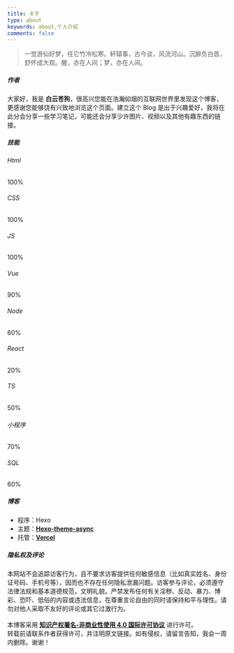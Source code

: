 ```yaml
---
title: 关于
type: about
keywords: about,个人介绍
comments: false
---
```


<div class="row trm-mb-40 trm-scroll-animation trm-active-el" data-scroll="" data-scroll-offset="40">
    <div class="col-lg-12">
        <blockquote>一觉游仙好梦，任它竹冷松寒。轩辕事，古今谈，风流河山。沉醉负白首，舒怀成大观。醒，亦在人间；梦，亦在人间。</blockquote>
    </div>
</div>

<div class="row trm-mb-20 trm-scroll-animation trm-active-el" data-scroll="" data-scroll-offset="40">
    <div class="col-lg-12">
        <h5 class="trm-title-with-divider">作者 <span data-number="01"></span></h5>
        <div class="trm-service-icon-box trm-active-el">
            大家好，我是 <strong>白云苍狗</strong>，很高兴您能在浩瀚如烟的互联网世界里发现这个博客，更感谢您能够饶有兴致地浏览这个页面。建立这个 Blog 是出于兴趣爱好，我将在此分会分享一些学习笔记，可能还会分享少许图片、视频以及其他有趣东西的链接。
        </div>
    </div>
</div>

<div class="row trm-scroll-animation trm-active-el" data-scroll="" data-scroll-offset="40">
  <div class="col-lg-12">
    <h5 class="trm-mb-40 trm-title-with-divider">技能 <span data-number="02"></span></h5>
  </div>
  <div class="col-lg-4">
    <div class="trm-skill-card trm-scroll-animation trm-active-el" data-scroll="" data-scroll-offset="40">
      <div class="trm-mb-40">
        <div class="trm-skill-header">
          <h6 class="trm-mb-15">Html</h6>
          <span class="trm-label trm-label-light">100%</span></div>
        <div class="trm-progressbar-frame">
          <div class="trm-progressbar p100"></div>
        </div>
      </div>
      <div class="trm-mb-40">
        <div class="trm-skill-header">
          <h6 class="trm-mb-15">CSS</h6>
          <span class="trm-label trm-label-light">100%</span></div>
        <div class="trm-progressbar-frame">
          <div class="trm-progressbar p100"></div>
        </div>
      </div>
      <div>
        <div class="trm-skill-header">
          <h6 class="trm-mb-15">JS</h6>
          <span class="trm-label trm-label-light">100%</span></div>
        <div class="trm-progressbar-frame">
          <div class="trm-progressbar p100"></div>
        </div>
      </div>
    </div>
  </div>
  <div class="col-lg-4">
    <div class="trm-skill-card trm-scroll-animation trm-active-el" data-scroll="" data-scroll-offset="40">
      <div class="trm-mb-40">
        <div class="trm-skill-header">
          <h6 class="trm-mb-15">Vue</h6>
          <span class="trm-label trm-label-light">90%</span></div>
        <div class="trm-progressbar-frame">
          <div class="trm-progressbar p90"></div>
        </div>
      </div>
      <div class="trm-mb-40">
        <div class="trm-skill-header">
          <h6 class="trm-mb-15">Node</h6>
          <span class="trm-label trm-label-light">60%</span></div>
        <div class="trm-progressbar-frame">
          <div class="trm-progressbar p60"></div>
        </div>
      </div>
      <div>
        <div class="trm-skill-header">
          <h6 class="trm-mb-15">React</h6>
          <span class="trm-label trm-label-light">20%</span></div>
        <div class="trm-progressbar-frame">
          <div class="trm-progressbar p20"></div>
        </div>
      </div>
    </div>
  </div>
  <div class="col-lg-4">
    <div class="trm-skill-card trm-scroll-animation trm-active-el" data-scroll="" data-scroll-offset="40">
      <div class="trm-mb-40">
        <div class="trm-skill-header">
          <h6 class="trm-mb-15">TS</h6>
          <span class="trm-label trm-label-light">50%</span></div>
        <div class="trm-progressbar-frame">
          <div class="trm-progressbar p50"></div>
        </div>
      </div>
      <div class="trm-mb-40">
        <div class="trm-skill-header">
          <h6 class="trm-mb-15">小程序</h6>
          <span class="trm-label trm-label-light">70%</span></div>
        <div class="trm-progressbar-frame">
          <div class="trm-progressbar p70"></div>
        </div>
      </div>
      <div>
        <div class="trm-skill-header">
          <h6 class="trm-mb-15">SQL</h6>
          <span class="trm-label trm-label-light">60%</span></div>
        <div class="trm-progressbar-frame">
          <div class="trm-progressbar p60"></div>
        </div>
      </div>
    </div>
  </div>
</div>

<div class="row trm-mb-20 trm-scroll-animation trm-active-el" data-scroll="" data-scroll-offset="40">
    <div class="col-lg-12">
        <h5 class="trm-title-with-divider">博客 <span data-number="03"></span></h5>
        <div class="trm-service-icon-box trm-active-el">
            <ul class="trm-list">
                <li>程序：Hexo</li>
                <li>主题：<a href="https://github.com/MaLuns/hexo-theme-async" style="font-weight:700" target="_blank" rel="nofollow">Hexo-theme-async</a></li>
                <li>托管：<a href="https://vercel.com" style="font-weight:700" target="_blank" rel="nofollow">Vercel</a></li>
            </ul>
        </div>
    </div>
</div>

<div class="row trm-mb-20 trm-scroll-animation" data-scroll="" data-scroll-offset="40">
    <div class="col-lg-12">
        <h5 class="trm-title-with-divider">隐私权及评论 <span data-number="04"></span></h5>
        <div class="trm-service-icon-box trm-active-el">
            本网站不会追踪访客行为，且不要求访客提供任何敏感信息（比如真实姓名、身份证号码、手机号等），因而也不存在任何隐私泄漏问题。访客参与评论，必须遵守法律法规和基本道德规范，文明礼貌。严禁发布任何有关淫秽、反动、暴力、博彩、恐吓、低俗的内容或违法信息，在尊重言论自由的同时请保持和平与理性。请勿对他人采取不友好的评论或其它过激行为。
            <br><br>
            本博客采用 <strong><a class="trm-label" target="_blank" rel="noopener" href="https://creativecommons.org/licenses/by-nc-sa/4.0/deed.zh">知识产权署名-非商业性使用 4.0 国际许可协议</a></strong> 进行许可。
            <br>转载前请联系作者获得许可，并注明原文链接。如有侵权，请留言告知，我会一周内删除。谢谢！
        </div>
    </div>
</div>